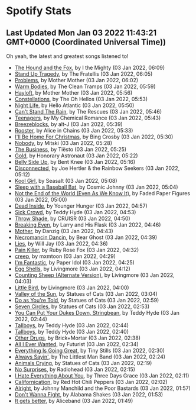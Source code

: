 
# Spotify Stats
## Last Updated Mon Jan 03 2022 11:43:21 GMT+0000 (Coordinated Universal Time))

Oh yeah, the latest and greatest songs listened to!

- [The Hound and the Fox](https://www.last.fm/music/I+the+Mighty/_/The+Hound+and+the+Fox), by I the Mighty (03 Jan 2022, 06:09)
- [Stand Up Tragedy](https://www.last.fm/music/The+Fratellis/_/Stand+Up+Tragedy), by The Fratellis (03 Jan 2022, 06:05)
- [Problems](https://www.last.fm/music/Mother+Mother/_/Problems), by Mother Mother (03 Jan 2022, 06:02)
- [Warm Bodies](https://www.last.fm/music/The+Clean+Tramps/_/Warm+Bodies), by The Clean Tramps (03 Jan 2022, 05:59)
- [Hayloft](https://www.last.fm/music/Mother+Mother/_/Hayloft), by Mother Mother (03 Jan 2022, 05:56)
- [Constellations](https://www.last.fm/music/The+Oh+Hellos/_/Constellations), by The Oh Hellos (03 Jan 2022, 05:53)
- [Night Life](https://www.last.fm/music/Hello+Atlantic/_/Night+Life), by Hello Atlantic (03 Jan 2022, 05:50)
- [Can't Stand The Rain](https://www.last.fm/music/The+Rescues/_/Can%27t+Stand+The+Rain), by The Rescues (03 Jan 2022, 05:46)
- [Teenagers](https://www.last.fm/music/My+Chemical+Romance/_/Teenagers), by My Chemical Romance (03 Jan 2022, 05:43)
- [Breezeblocks](https://www.last.fm/music/alt-J/_/Breezeblocks), by alt-J (03 Jan 2022, 05:39)
- [Rooster](https://www.last.fm/music/Alice+in+Chains/_/Rooster), by Alice in Chains (03 Jan 2022, 05:33)
- [I'll Be Home For Christmas](https://www.last.fm/music/Bing+Crosby/_/I%27ll+Be+Home+For+Christmas), by Bing Crosby (03 Jan 2022, 05:30)
- [Nobody](https://www.last.fm/music/Mitski/_/Nobody), by Mitski (03 Jan 2022, 05:28)
- [The Business](https://www.last.fm/music/Ti%C3%ABsto/_/The+Business), by Tiësto (03 Jan 2022, 05:25)
- [Gold](https://www.last.fm/music/Honorary+Astronaut/_/Gold), by Honorary Astronaut (03 Jan 2022, 05:22)
- [Belly Side Up](https://www.last.fm/music/Bent+Knee/_/Belly+Side+Up), by Bent Knee (03 Jan 2022, 05:16)
- [Disconnected](https://www.last.fm/music/Joe+Hertler+&+the+Rainbow+Seekers/_/Disconnected), by Joe Hertler & the Rainbow Seekers (03 Jan 2022, 05:12)
- [Kool Girl](https://www.last.fm/music/Seasalt/_/Kool+Girl), by Seasalt (03 Jan 2022, 05:08)
- [Sleep with a Baseball Bat](https://www.last.fm/music/Cosmic+Johnny/_/Sleep+with+a+Baseball+Bat), by Cosmic Johnny (03 Jan 2022, 05:04)
- [Not the End of the World (Even As We Know It)](https://www.last.fm/music/Faded+Paper+Figures/_/Not+the+End+of+the+World+(Even+As+We+Know+It)), by Faded Paper Figures (03 Jan 2022, 05:00)
- [Dead Inside](https://www.last.fm/music/Younger+Hunger/_/Dead+Inside), by Younger Hunger (03 Jan 2022, 04:57)
- [Sick Crowd](https://www.last.fm/music/Teddy+Hyde/_/Sick+Crowd), by Teddy Hyde (03 Jan 2022, 04:53)
- [Throw Shade](https://www.last.fm/music/CRUISR/_/Throw+Shade), by CRUISR (03 Jan 2022, 04:50)
- [Breaking Even](https://www.last.fm/music/Larry+and+His+Flask/_/Breaking+Even), by Larry and His Flask (03 Jan 2022, 04:46)
- [Mother](https://www.last.fm/music/Danzig/_/Mother), by Danzig (03 Jan 2022, 04:43)
- [Necromancin Dancin](https://www.last.fm/music/Bear+Ghost/_/Necromancin+Dancin), by Bear Ghost (03 Jan 2022, 04:39)
- [Lies](https://www.last.fm/music/Will+Jay/_/Lies), by Will Jay (03 Jan 2022, 04:36)
- [Pain Killer](https://www.last.fm/music/Ruby+Rose+Fox/_/Pain+Killer), by Ruby Rose Fox (03 Jan 2022, 04:32)
- [creep](https://www.last.fm/music/mxmtoon/_/creep), by mxmtoon (03 Jan 2022, 04:29)
- [I'm Fantastic](https://www.last.fm/music/Paper+Idol/_/I%27m+Fantastic), by Paper Idol (03 Jan 2022, 04:25)
- [Egg Shells](https://www.last.fm/music/Livingmore/_/Egg+Shells), by Livingmore (03 Jan 2022, 04:12)
- [Counting Sheep (Alternate Version)](https://www.last.fm/music/Livingmore/_/Counting+Sheep+(Alternate+Version)), by Livingmore (03 Jan 2022, 04:03)
- [Little Bird](https://www.last.fm/music/Livingmore/_/Little+Bird), by Livingmore (03 Jan 2022, 04:00)
- [Valley of the Sun](https://www.last.fm/music/Statues+of+Cats/_/Valley+of+the+Sun), by Statues of Cats (03 Jan 2022, 03:04)
- [Do as You're Told](https://www.last.fm/music/Statues+of+Cats/_/Do+as+You%27re+Told), by Statues of Cats (03 Jan 2022, 02:59)
- [Seven Circles](https://www.last.fm/music/Statues+of+Cats/_/Seven+Circles), by Statues of Cats (03 Jan 2022, 02:53)
- [You Can Put Your Dukes Down, Stringbean](https://www.last.fm/music/Teddy+Hyde/_/You+Can+Put+Your+Dukes+Down,+Stringbean), by Teddy Hyde (03 Jan 2022, 02:44)
- [Tallboys](https://www.last.fm/music/Teddy+Hyde/_/Tallboys), by Teddy Hyde (03 Jan 2022, 02:44)
- [Tallboys](https://www.last.fm/music/Teddy+Hyde/_/Tallboys), by Teddy Hyde (03 Jan 2022, 02:40)
- [Other Drugs](https://www.last.fm/music/Brick%252BMortar/_/Other+Drugs), by Brick+Mortar (03 Jan 2022, 02:38)
- [All I Ever Wanted](https://www.last.fm/music/Futurist/_/All+I+Ever+Wanted), by Futurist (03 Jan 2022, 02:34)
- [Everything Is Going Great](https://www.last.fm/music/Tiny+Stills/_/Everything+Is+Going+Great), by Tiny Stills (03 Jan 2022, 02:30)
- [Always Sayin'](https://www.last.fm/music/The+Littlest+Man+Band/_/Always+Sayin%27), by The Littlest Man Band (03 Jan 2022, 02:24)
- [Animals Crying](https://www.last.fm/music/Statues+of+Cats/_/Animals+Crying), by Statues of Cats (03 Jan 2022, 02:19)
- [No Surprises](https://www.last.fm/music/Radiohead/_/No+Surprises), by Radiohead (03 Jan 2022, 02:15)
- [I Hate Everything About You](https://www.last.fm/music/Three+Days+Grace/_/I+Hate+Everything+About+You), by Three Days Grace (03 Jan 2022, 02:11)
- [Californication](https://www.last.fm/music/Red+Hot+Chili+Peppers/_/Californication), by Red Hot Chili Peppers (03 Jan 2022, 02:02)
- [Alright](https://www.last.fm/music/Johnny+Manchild+and+the+Poor+Bastards/_/Alright), by Johnny Manchild and the Poor Bastards (03 Jan 2022, 01:57)
- [Don't Wanna Fight](https://www.last.fm/music/Alabama+Shakes/_/Don%27t+Wanna+Fight), by Alabama Shakes (03 Jan 2022, 01:53)
- [It gets better](https://www.last.fm/music/Aliceband/_/It+gets+better), by Aliceband (03 Jan 2022, 01:49)
